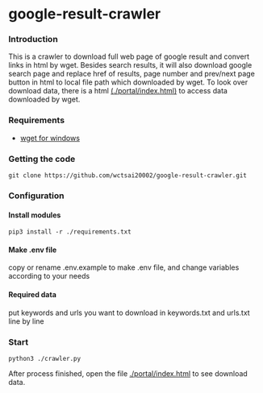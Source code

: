 # google-result-crawler

### Introduction
This is a crawler to download full web page of google result and convert links in html by wget.
Besides search results, it will also download google search page and replace href of results, 
page number and prev/next page button in html to local file path which downloaded by wget.
To look over download data, there is a html [(./portal/index.html)](https://github.com/wctsai20002/google-result-crawler/blob/master/portal/index.html) to access data downloaded by wget.

### Requirements
- [wget for windows](http://gnuwin32.sourceforge.net/packages/wget.htm)

### Getting the code
```
git clone https://github.com/wctsai20002/google-result-crawler.git
```

### Configuration

#### Install modules
```
pip3 install -r ./requirements.txt
```

#### Make .env file
copy or rename .env.example to make .env file, and change variables according to your needs

#### Required data
put keywords and urls you want to download in keywords.txt and urls.txt line by line

### Start
```
python3 ./crawler.py
```

After process finished, open the file [./portal/index.html](https://github.com/wctsai20002/google-result-crawler/blob/master/portal/index.html) to see download data.
